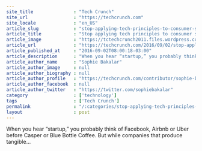 ```yaml
---
site_title               : "Tech Crunch"
site_url                 : "https://techcrunch.com"
site_locale              : "en_US"
article_slug             : "stop-applying-tech-principles-to-consumer-startups"
article_title            : "Stop applying tech principles to consumer startups "
article_image            : "https://tctechcrunch2011.files.wordpress.com/2016/09/glasses.png?w=764&h=400&crop=1"
article_url              : "https://techcrunch.com/2016/09/02/stop-applying-tech-principles-to-consumer-startups/"
article_published_at     : "2016-09-02T08:00:18-03:00"
article_description      : "When you hear “startup,” you probably think of Facebook, Airbnb or Uber before Casper or Blue Bottle Coffee. But while companies that produce tangible..."
article_author_name      : "Sophie Bakalar"
article_author_image     : null
article_author_biography : null
article_author_profile   : "https://techcrunch.com/contributor/sophie-bakalar/"
article_author_facebook  : null
article_author_twitter   : "https://twitter.com/sophiebakalar"
category                 : ['technology']
tags                     : ['Tech Crunch']
permalink                : "/:categories/stop-applying-tech-principles-to-consumer-startups/"
layout                   : post
---
```


When you hear “startup,” you probably think of Facebook, Airbnb or Uber before Casper or Blue Bottle Coffee. But while companies that produce tangible...
